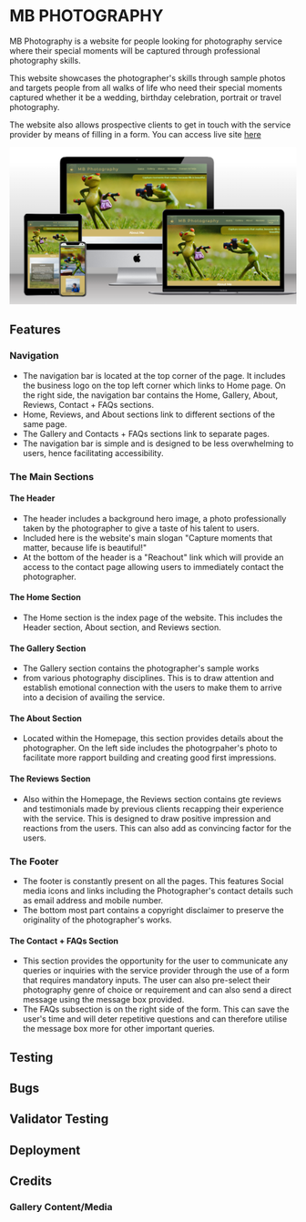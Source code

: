 # MB PHOTOGRAPHY
MB Photography is a website for people looking for photography service where their special moments will be captured through professional photography skills. 

This website showcases the photographer's skills through sample photos and targets people from all walks of life who need their special moments captured whether it be a wedding, birthday celebration, portrait or travel photography. 

The website also allows prospective clients to get in touch with the service provider by means of filling in a form. You can access live site [here](https://mikel072889.github.io/mb-photography-project1/)

![Mockups](readme-images/index-screenshot.PNG)

[comment]: <> (Screenshot photo will be included here once project is finished)

## Features
### Navigation 
* The navigation bar is located at the top corner of the page. It includes the business logo on the top left corner which links to Home page. On the right side, the navigation bar contains the Home, Gallery, About, Reviews, Contact + FAQs sections.
* Home, Reviews, and About sections link to different sections of the same page.
* The Gallery and Contacts + FAQs sections link to separate pages.
* The navigation bar is simple and is designed to be less overwhelming to users, hence facilitating accessibility.

[comment]: <> (Screenshot photo will be included here once project is finished)

### The Main Sections
#### The Header
* The header includes a background hero image, a photo professionally taken by the photographer to give a taste of his talent to users.
* Included here is the website's main slogan "Capture moments that matter, because life is beautiful!"
* At the bottom of the header is a "Reachout" link which will provide an access to the contact page allowing users to immediately contact the photographer.

[comment]: <> (Screenshot photo will be included here once project is finished)

#### The Home Section
* The Home section is the index page of the website. This includes the Header section, About section, and Reviews section.

#### The Gallery Section
* The Gallery section contains the photographer's sample works
*  from various photography disciplines. This is to draw attention and establish emotional connection with the users to make them to arrive into a decision of availing the service.

#### The About Section
* Located within the Homepage, this section provides details about the photographer. On the left side includes the photogrpaher's photo to facilitate more rapport building and creating good first impressions.

#### The Reviews Section
* Also within the Homepage, the Reviews section contains gte reviews and testimonials made by previous clients recapping their experience with the service. This is designed to draw positive impression and reactions from the users. This can also add as convincing factor for the users.

### The Footer
* The footer is constantly present on all the pages. This features Social media icons and links including the Photographer's contact details such as email address and mobile number.
* The bottom most part contains a copyright disclaimer to preserve the originality of the photographer's works.  

#### The Contact + FAQs Section
* This section provides the opportunity for the user to communicate any queries or inquiries with the service provider through the use of a form that requires mandatory inputs. The user can also pre-select their photography genre of choice or requirement and can also send a direct message using the message box provided.
* The FAQs subsection is on the right side of the form. This can save the user's time and will deter repetitive questions and can therefore utilise the message box more for other important queries. 

## Testing
[comment]: <> (awaiting project's near completion)

## Bugs
[comment]: <> (awaiting project's near completion)

## Validator Testing 
[comment]: <> (awaiting project's near completion)

## Deployment
[comment]: <> (awaiting project's near completion)

## Credits
### Gallery Content/Media
[comment]: <> (awaiting project's near completion)

